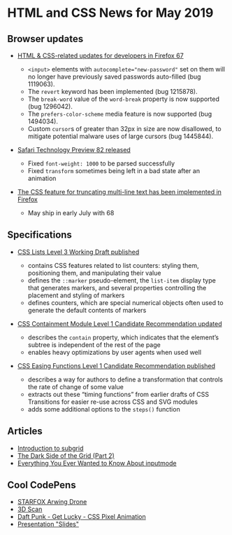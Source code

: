 # HTML and CSS News for May 2019

Browser updates
---
- [HTML & CSS-related updates for developers in Firefox 67](https://developer.mozilla.org/en-US/docs/Mozilla/Firefox/Releases/67)
    + `<input>` elements with `autocomplete="new-password"` set on them will no longer have previously saved passwords auto-filled (bug 1119063).
    + The `revert` keyword has been implemented (bug 1215878).
    + The `break-word` value of the `word-break` property is now supported (bug 1296042).
    + The `prefers-color-scheme` media feature is now supported (bug 1494034).
    + Custom `cursor`s of greater than 32px in size are now disallowed, to mitigate potential malware uses of large cursors (bug 1445844).

- [Safari Technology Preview 82 released](https://developer.apple.com/safari/technology-preview/release-notes/)
    + Fixed `font-weight: 1000` to be parsed successfully
    + Fixed `transform` sometimes being left in a bad state after an animation

- [The CSS feature for truncating multi-line text has been implemented in Firefox](https://webplatform.news/issues/2019-05-17)
    + May ship in early July with 68

Specifications
---
- [CSS Lists Level 3 Working Draft published](https://www.w3.org/TR/css-lists-3/)
    + contains CSS features related to list counters: styling them, positioning them, and manipulating their value
    + defines the `::marker` pseudo-element, the `list-item` display type that generates markers, and several properties controlling the placement and styling of markers
    + defines counters, which are special numerical objects often used to generate the default contents of markers

- [CSS Containment Module Level 1 Candidate Recommendation updated](https://www.w3.org/TR/css-contain-1/)
    + describes the `contain` property, which indicates that the element’s subtree is independent of the rest of the page
    + enables heavy optimizations by user agents when used well

- [CSS Easing Functions Level 1 Candidate Recommendation published](https://www.w3.org/TR/css-easing-1/)
    + describes a way for authors to define a transformation that controls the rate of change of some value
    + extracts out these “timing functions” from earlier drafts of CSS Transitions for easier re-use across CSS and SVG modules
    + adds some additional options to the `steps()` function

Articles
---
- [Introduction to subgrid](https://developer.mozilla.org/en-US/docs/Web/CSS/CSS_Grid_layout/Subgrid)
- [The Dark Side of the Grid (Part 2)](https://www.matuzo.at/blog/the-dark-side-of-the-grid-part-2/)
- [Everything You Ever Wanted to Know About inputmode](https://css-tricks.com/everything-you-ever-wanted-to-know-about-inputmode/)

## Cool CodePens

+ [STARFOX Arwing Drone](https://codepen.io/YusukeNakaya/pen/LvePgj)
+ [3D Scan](https://codepen.io/YusukeNakaya/full/OGwmOV)
+ [Daft Punk - Get Lucky - CSS Pixel Animation](https://codepen.io/demaine/pen/rRvdJZ)
+ [Presentation "Slides"](https://codepen.io/oliviale/pen/NoQEqX)



